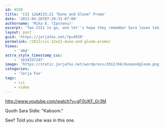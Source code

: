```yaml
---
id: 4550
title: 'CSI 12&#215;21 "Dune and Gloom" Promo'
date: '2012-04-26T07:39:31-07:00'
authorname: 'Mika E. (Ipstenu)'
excerpt: 'Two CSIs to go, and let''s hope they remember Sara loves taking apart cars.'
layout: post
guid: 'https://jorjafox.net/?p=4550'
permalink: /2012/csi-12x21-dune-and-gloom-promo/
Views:
    - '484'
astra_style_timestamp_css:
    - '1634337247'
image: 'https://static.jorjafox.net/wordpress/2012/04/duneandgloom.png'
categories:
    - 'Jorja Fox'
tags:
    - csi
    - video
---
```


http://www.youtube.com/watch?v=gF0UKF_Gr3M

Quoth Sara Sidle: "Kaboom."

See? Told you she was in this one.
